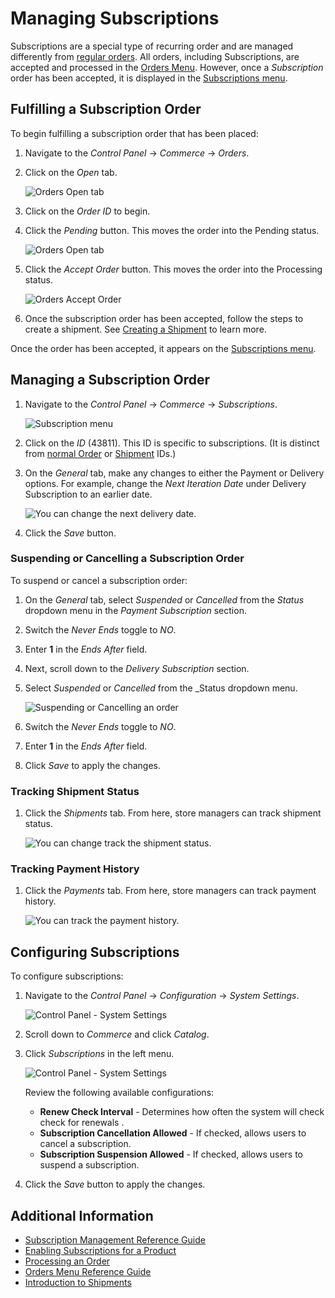 # Managing Subscriptions

Subscriptions are a special type of recurring order and are managed differently from [regular orders](../orders/processing-an-order.md). All orders, including Subscriptions, are accepted and processed in the [Orders Menu](../orders/orders-menu-reference-guide.md). However, once a *Subscription* order has been accepted, it is displayed in the [Subscriptions menu](./subscription-administration-reference-guide.md).

## Fulfilling a Subscription Order

To begin fulfilling a subscription order that has been placed:

1. Navigate to the _Control Panel_ &rarr; _Commerce_ &rarr; _Orders_.
1. Click on the _Open_ tab.

    ![Orders Open tab](./managing-subscriptions/images/01.png)

1. Click on the _Order ID_ to begin.
1. Click the _Pending_ button. This moves the order into the Pending status.

    ![Orders Open tab](./managing-subscriptions/images/07.png)

1. Click the _Accept Order_ button. This moves the order into the Processing status.

    ![Orders Accept Order](./managing-subscriptions/images/02.png)

1. Once the subscription order has been accepted, follow the steps to create a shipment. See [Creating a Shipment](../shipments/creating-a-shipment.md) to learn more.

Once the order has been accepted, it appears on the [Subscriptions menu](./subscription-administration-reference-guide.md).

## Managing a Subscription Order

1. Navigate to the _Control Panel_ &rarr; _Commerce_ &rarr; _Subscriptions_.

    ![Subscription menu](./managing-subscriptions/images/03.png)

2. Click on the _ID_ (43811). This ID is specific to subscriptions. (It is distinct from [normal Order](../orders/processing-an-order.md) or [Shipment](../shipments/introduction-to-shipments.md) IDs.)
3. On the _General_ tab, make any changes to either the Payment or Delivery options. For example, change the _Next Iteration Date_ under Delivery Subscription to an earlier date.

    ![You can change the next delivery date.](./managing-subscriptions/images/04.png)

4. Click the _Save_ button.

### Suspending or Cancelling a Subscription Order

To suspend or cancel a subscription order:

1. On the _General_ tab, select _Suspended_ or _Cancelled_ from the _Status_ dropdown menu in the _Payment Subscription_ section.
1. Switch the _Never Ends_ toggle to _NO_.
1. Enter **1** in the _Ends After_ field.
1. Next, scroll down to the _Delivery Subscription_ section.
1. Select _Suspended_ or _Cancelled_ from the _Status dropdown menu.

    ![Suspending or Cancelling an order](./managing-subscriptions/images/08.png)

1. Switch the _Never Ends_ toggle to _NO_.
1. Enter **1** in the _Ends After_ field.
1. Click _Save_ to apply the changes.

### Tracking Shipment Status

1. Click the _Shipments_ tab. From here, store managers can track shipment status.

    ![You can change track the shipment status.](managing-subscriptions/images/05.png)

### Tracking Payment History

1. Click the _Payments_ tab. From here, store managers can track payment history.

    ![You can track the payment history.](managing-subscriptions/images/06.png)

## Configuring Subscriptions

To configure subscriptions:

1. Navigate to the _Control Panel_ &rarr; _Configuration_ &rarr; _System Settings_.

    ![Control Panel - System Settings](managing-subscriptions/images/09.png)

1. Scroll down to _Commerce_ and click _Catalog_.
1. Click _Subscriptions_ in the left menu.

    ![Control Panel - System Settings](managing-subscriptions/images/10.png)

    Review the following available configurations:
      * **Renew Check Interval** - Determines how often the system will check check for renewals <!-- what does this really do? -->.
      * **Subscription Cancellation Allowed** - If checked, allows users to cancel a subscription.
      * **Subscription Suspension Allowed** - If checked, allows users to suspend a subscription.

1. Click the _Save_ button to apply the changes.

## Additional Information

* [Subscription Management Reference Guide](./subscription-administration-reference-guide.md)
* [Enabling Subscriptions for a Product](../../managing-a-catalog/creating-and-managing-products/products/enabling-subscriptions-for-a-product.md)
* [Processing an Order](../orders/processing-an-order.md)
* [Orders Menu Reference Guide](../orders/orders-menu-reference-guide.md)
* [Introduction to Shipments](../shipments/introduction-to-shipments.md)
